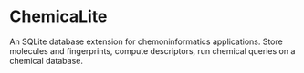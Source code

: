 ChemicaLite
===========

An SQLite database extension for chemoninformatics applications. Store molecules and fingerprints, compute descriptors, run chemical queries on a chemical database. 



